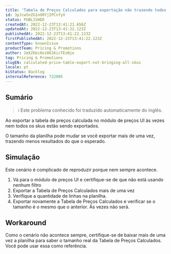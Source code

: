 ```yaml
---
title: 'Tabela de Preços Calculados para exportação não trazendo todos os skus'
id: 3pJcwSnZG1nO0YjIPCnfyV
status: PUBLISHED
createdAt: 2022-12-23T13:41:21.656Z
updatedAt: 2022-12-23T13:41:22.123Z
publishedAt: 2022-12-23T13:41:22.123Z
firstPublishedAt: 2022-12-23T13:41:22.123Z
contentType: knownIssue
productTeam: Pricing & Promotions
author: 2mXZkbi0oi061KicTExNjo
tag: Pricing & Promotions
slugEN: calculated-price-table-export-not-bringing-all-skus
locale: pt
kiStatus: Backlog
internalReference: 722005
---
```


## Sumário

>ℹ️ Este problema conhecido foi traduzido automaticamente do inglês.



Ao exportar a tabela de preços calculada no módulo de preços UI às vezes nem todos os skus estão sendo exportados.

O tamanho da planilha pode mudar se você exportar mais de uma vez, trazendo menos resultados do que o esperado.


##

## Simulação



Este cenário é complicado de reproduzir porque nem sempre acontece.


1. Vá para o módulo de preços UI e certifique-se de que não está usando nenhum filtro
2. Exportar a Tabela de Preços Calculados mais de uma vez
3. Verifique a quantidade de linhas na planilha.
4. Exportar novamente a Tabela de Preços Calculados e verificar se o tamanho é o mesmo que o anterior. Às vezes não será.


##

## Workaround



Como o cenário não acontece sempre, certifique-se de baixar mais de uma vez a planilha para saber o tamanho real da Tabela de Preços Calculados. Você pode usar essa como referência.

